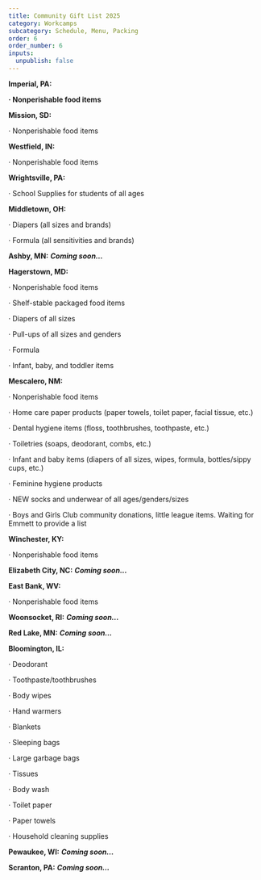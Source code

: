 ```yaml
---
title: Community Gift List 2025
category: Workcamps
subcategory: Schedule, Menu, Packing
order: 6
order_number: 6
inputs:
  unpublish: false
---
```

**Imperial, PA:**

**· Nonperishable food items**

**Mission, SD:**

· Nonperishable food items

**Westfield, IN:**

· Nonperishable food items

**Wrightsville, PA:**

· School Supplies for students of all ages

**Middletown, OH:**

· Diapers (all sizes and brands)

· Formula (all sensitivities and brands)

**Ashby, MN:** ***Coming soon...***

**Hagerstown, MD:**

· Nonperishable food items

· Shelf-stable packaged food items

· Diapers of all sizes

· Pull-ups of all sizes and genders

· Formula

· Infant, baby, and toddler items

**Mescalero, NM:**

· Nonperishable food items

· Home care paper products (paper towels, toilet paper, facial tissue, etc.)

· Dental hygiene items (floss, toothbrushes, toothpaste, etc.)

· Toiletries (soaps, deodorant, combs, etc.)

· Infant and baby items (diapers of all sizes, wipes, formula, bottles/sippy cups, etc.)

· Feminine hygiene products

· NEW socks and underwear of all ages/genders/sizes

· Boys and Girls Club community donations, little league items. Waiting for Emmett to provide a list

**Winchester, KY:**

· Nonperishable food items

**Elizabeth City, NC:** ***Coming soon...***

**East Bank, WV:**

· Nonperishable food items

**Woonsocket, RI:** ***Coming soon...***

**Red Lake, MN:** ***Coming soon...***

**Bloomington, IL:**

· Deodorant

· Toothpaste/toothbrushes

· Body wipes

· Hand warmers

· Blankets

· Sleeping bags

· Large garbage bags

· Tissues

· Body wash

· Toilet paper

· Paper towels

· Household cleaning supplies

**Pewaukee, WI:** ***Coming soon...***

**Scranton, PA:** ***Coming soon...***